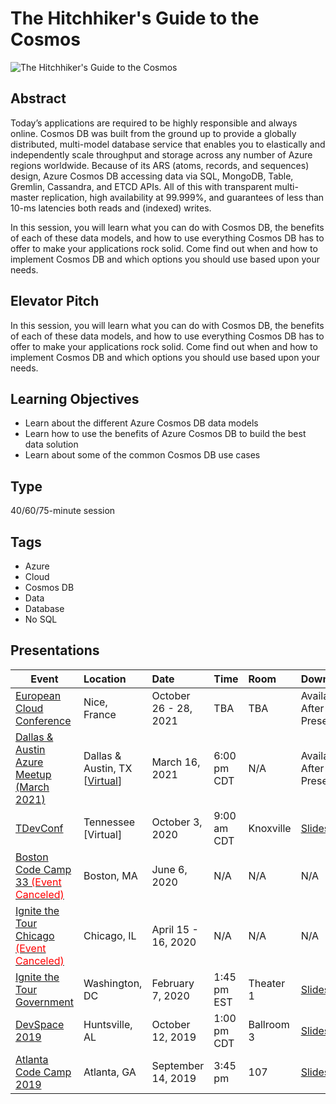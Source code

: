 # The Hitchhiker's Guide to the Cosmos

![The Hitchhiker's Guide to the Cosmos](https://chadgreen.blob.core.windows.net/slides/The%20Hitchhikers%20Guide%20to%20the%20Cosmos.jpg)

## Abstract
Today’s applications are required to be highly responsible and always online.  Cosmos DB was built from the ground up to provide a globally distributed, multi-model database service that enables you to elastically and independently scale throughput and storage across any number of Azure regions worldwide.  Because of its ARS (atoms, records, and sequences) design, Azure Cosmos DB accessing data via SQL, MongoDB, Table, Gremlin, Cassandra, and ETCD APIs.  All of this with transparent multi-master replication, high availability at 99.999%, and guarantees of less than 10-ms latencies both reads and (indexed) writes.

In this session, you will learn what you can do with Cosmos DB, the benefits of each of these data models, and how to use everything Cosmos DB has to offer to make your applications rock solid.  Come find out when and how to implement Cosmos DB and which options you should use based upon your needs.

## Elevator Pitch
In this session, you will learn what you can do with Cosmos DB, the benefits of each of these data models, and how to use everything Cosmos DB has to offer to make your applications rock solid.  Come find out when and how to implement Cosmos DB and which options you should use based upon your needs.

## Learning Objectives
- Learn about the different Azure Cosmos DB data models
- Learn how to use the benefits of Azure Cosmos DB to build the best data solution
- Learn about some of the common Cosmos DB use cases

## Type
40/60/75-minute session

## Tags
* Azure
* Cloud
* Cosmos DB
* Data
* Database
* No SQL

## Presentations
| Event | Location | Date | Time | Room | Downloads |
|-------|:---------|:-----|:-----|:-----|:----------|
| [European Cloud Conference](https://www.chadgreen.com/speaking-engagements/european-cloud-conference/) | Nice, France | October 26 - 28, 2021 | TBA | TBA | Available After Presentation |
| [Dallas & Austin Azure Meetup (March 2021)](https://www.meetup.com/azureaustin/events/273478878/) | Dallas & Austin, TX [[Virtual](https://www.meetup.com/azureaustin/events/273478878/)] | March 16, 2021 | 6:00 pm CDT | N/A | Available After Presentation |
| [TDevConf](https://www.chadgreen.com/speaking-engagements/tdevconf/https://tdevconf.com/) | Tennessee [Virtual] | October 3, 2020 | 9:00 am CDT | Knoxville | [Slides](https://github.com/TaleLearnCode/HitchhikersGuideToCosmos/blob/master/Presentations/The%20Hitchhicker's%20Guide%20to%20the%20Cosmos%20-%20TDevConf.pdf) |
| [Boston Code Camp 33 <span style="color:red">(Event Canceled)</span>](https://www.bostoncodecamp.com/CC33/info) | Boston, MA | June 6, 2020 | N/A | N/A | N/A |
| [Ignite the Tour Chicago <span style="color:red">(Event Canceled)</span>](https://www.microsoft.com/en-us/ignite-the-tour/chicago/) | Chicago, IL | April 15 - 16, 2020 | N/A | N/A | N/A |
| [Ignite the Tour Government](https://www.microsoft.com/en-us/ignite-the-tour/washington-dc) | Washington, DC | February 7, 2020 | 1:45 pm EST | Theater 1 | [Slides](https://chadgreen.blob.core.windows.net/slides/Graphing%20Your%20Way%20Through%20the%20Cosmos%20-%20Ignite%20Government.pptx) |
| [DevSpace 2019](https://www.devspaceconf.com) |  Huntsville, AL | October 12, 2019 | 1:00 pm CDT | Ballroom 3 | [Slides](https://chadgreen.blob.core.windows.net/slides/The%20Hitchhicker%27s%20Guide%20to%20the%20Cosmos%20-%20DevSpace.pdf)
| [Atlanta Code Camp 2019](https://atlantacodecamp.com/2019) | Atlanta, GA | September 14, 2019 | 3:45 pm | 107 | [Slides](https://chadgreen.blob.core.windows.net/slides/The%20Hitchhicker%27s%20Guide%20to%20the%20Cosmos%20-%20Atlanta%20Code%20Camp.pdf) |
